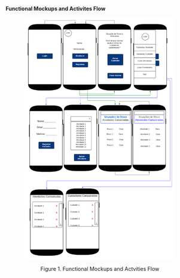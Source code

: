 <b>Functional Mockups and Activites Flow</b>

<p align="center">
<img src="./figures/MockupsFuncionais.png" width="80%" heigth="80%" >
</p>

  
  <p align="center">Figure 1. Functional Mockups and Actvities Flow</p>

